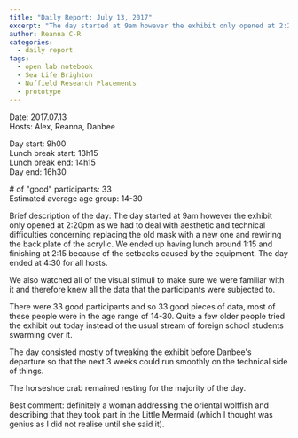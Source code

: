 ```yaml
---
title: "Daily Report: July 13, 2017"
excerpt: "The day started at 9am however the exhibit only opened at 2:20pm as we had to deal with aesthetic and technical difficulties concerning replacing the old mask with a new one and rewiring the back plate of the acrylic. "
author: Reanna C-R
categories:
  - daily report
tags:
  - open lab notebook
  - Sea Life Brighton
  - Nuffield Research Placements
  - prototype
---
```


Date: 2017.07.13  
Hosts: Alex, Reanna, Danbee 

Day start: 9h00   
Lunch break start: 13h15  
Lunch break end: 14h15   
Day end: 16h30  

\# of "good" participants: 33  
Estimated average age group: 14-30  

Brief description of the day: The day started at 9am however the exhibit only opened at 2:20pm as we had to deal with aesthetic and technical difficulties concerning replacing the old mask with a new one and rewiring the back plate of the acrylic. We ended up having lunch around 1:15 and finishing at 2:15 because of the setbacks caused by the equipment. The day ended at 4:30 for all hosts.

We also watched all of the visual stimuli to make sure we were familiar with it and therefore knew all the data that the participants were subjected to. 

There were 33 good participants and so 33 good pieces of data, most of these people were in the age range of 14-30. Quite a few older people tried the exhibit out today instead of the usual stream of foreign school students swarming over it. 

The day consisted mostly of tweaking the exhibit before Danbee's departure so that the next 3 weeks could run smoothly on the technical side of things. 

The horseshoe crab remained resting for the majority of the day. 

Best comment:  definitely a woman addressing the oriental wolffish and describing that they took part in the Little Mermaid (which I thought was genius as I did not realise until she said it).
